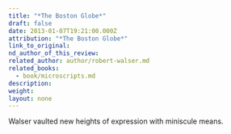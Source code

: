 ```yaml
---
title: "*The Boston Globe*"
draft: false
date: 2013-01-07T19:21:00.000Z
attribution: "*The Boston Globe*"
link_to_original:
nd_author_of_this_review:
related_author: author/robert-walser.md
related_books:
  - book/microscripts.md
description:
weight:
layout: none
---
```

Walser vaulted new heights of expression with miniscule means.

